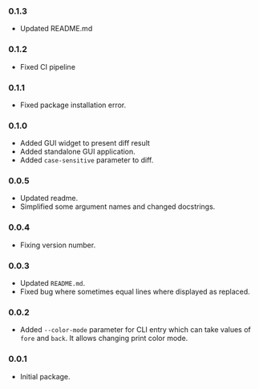 ### 0.1.3
* Updated README.md

### 0.1.2
* Fixed CI pipeline

### 0.1.1
* Fixed package installation error.

### 0.1.0
* Added GUI widget to present diff result
* Added standalone GUI application.
* Added `case-sensitive` parameter to diff.

### 0.0.5
* Updated readme.
* Simplified some argument names and changed docstrings.

### 0.0.4
* Fixing version number.

### 0.0.3
* Updated `README.md`.
* Fixed bug where sometimes equal lines where displayed as replaced.

### 0.0.2
* Added `--color-mode` parameter for CLI entry which can take values of `fore` and `back`. It allows changing print color mode.

### 0.0.1
*  Initial package.